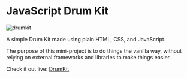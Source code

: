 # JavaScript Drum Kit

![drumkit](https://user-images.githubusercontent.com/25943488/79293427-8f1e4880-7e88-11ea-9a76-c26f3c948669.png)

A simple Drum Kit made using plain HTML, CSS, and JavaScript.

The purpose of this mini-project is to do things the vanilla way, without relying on external frameworks and libraries to make things easier.

Check it out live: [DrumKit](https://allainpurrnal.github.io/Drum-Kit/)